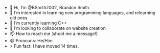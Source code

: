 - 👋 Hi, I’m @BSmith2002, Brandon Smith
- 👀 I’m interested in learning new programming languages, and relearning old ones
- 🌱 I’m currently learning C++
- 💞️ I’m looking to collaborate on website creation
- 📫 How to reach me (shoot me a message!)
- 😄 Pronouns: He/Him
- ⚡ Fun fact: I have moved 14 times.

<!---
BSmith2002/BSmith2002 is a ✨ special ✨ repository because its `README.md` (this file) appears on your GitHub profile.
You can click the Preview link to take a look at your changes.
--->
